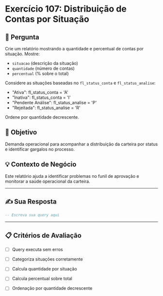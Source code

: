 # Exercício 107: Distribuição de Contas por Situação

## 📝 Pergunta

Crie um relatório mostrando a quantidade e percentual de contas por situação. Mostre:

- `situacao` (descrição da situação)
- `quantidade` (número de contas)
- `percentual` (% sobre o total)

Considere as situações baseadas no `fl_status_conta` e `fl_status_analise`:
- "Ativa": fl_status_conta = 'A'
- "Inativa": fl_status_conta = 'I' 
- "Pendente Análise": fl_status_analise = 'P'
- "Rejeitada": fl_status_analise = 'R'

Ordene por quantidade decrescente.

## 🎯 Objetivo

Demanda operacional para acompanhar a distribuição da carteira por status e identificar gargalos no processo.

## 💡 Contexto de Negócio

Este relatório ajuda a identificar problemas no funil de aprovação e monitorar a saúde operacional da carteira.

---

## ✍️ Sua Resposta

```sql
-- Escreva sua query aqui


```

---

## 📋 Critérios de Avaliação

- [ ] Query executa sem erros
- [ ] Categoriza situações corretamente
- [ ] Calcula quantidade por situação
- [ ] Calcula percentual sobre total
- [ ] Ordenação por quantidade decrescente

